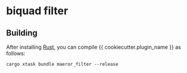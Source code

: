 # biquad filter

## Building

After installing [Rust](https://rustup.rs/), you can compile {{ cookiecutter.plugin_name }} as follows:

```shell
cargo xtask bundle maeror_filter --release
```
